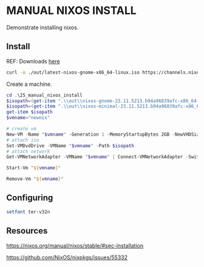 # MANUAL NIXOS INSTALL

Demonstrate installing nixos.  

## Install

REF: Downloads [here](https://nixos.org/download#nixos-more)  

```sh
curl -o ./out/latest-nixos-gnome-x86_64-linux.iso https://channels.nixos.org/nixos-23.11/latest-nixos-gnome-x86_64-linux.iso
```

Create a machine.  

```powershell
cd .\25_manual_nixos_install
$isopath=(get-item ".\\out\\nixos-gnome-23.11.5213.b94a96839afc-x86_64-linux.iso").FullName
$isopath=(get-item ".\\out\\nixos-minimal-23.11.5213.b94a96839afc-x86_64-linux.iso").FullName
get-item $isopath 
$vmname="newnix"

# create vm
New-VM -Name "$vmname" -Generation 1 -MemoryStartupBytes 2GB -NewVHDSizeBytes 40GB -BootDevice CD -NewVHDPath (".\out\" + $vmname + ".vhdx")
# attach iso
Set-VMDvdDrive -VMName "$vmname" -Path $isopath 
# attach network
Get-VMNetworkAdapter -VMName "$vmname" | Connect-VMNetworkAdapter -SwitchName "Default Switch"

Start-Vm "${vmname}"

Remove-Vm "${vmname}"
```

## Configuring

```sh
setfont ter-v32n
```



## Resources


https://nixos.org/manual/nixos/stable/#sec-installation

https://github.com/NixOS/nixpkgs/issues/55332
